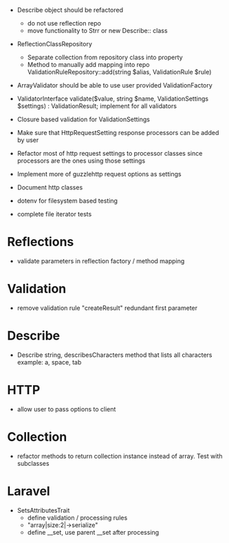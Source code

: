 * Describe object should be refactored
    * do not use reflection repo
    * move functionality to Strr or new Describe:: class


* ReflectionClassRepository
    * Separate collection from repository class into property
    * Method to manually add mapping into repo ValidationRuleRepository::add(string $alias, ValidationRule $rule)

* ArrayValidator should be able to use user provided ValidationFactory
* ValidatorInterface validate($value, string $name, ValidationSettings $settings) : ValidationResult; implement for all validators
* Closure based validation for ValidationSettings
* Make sure that HttpRequestSetting response processors can be added by user
* Refactor most of http request settings to processor classes since processors are the ones using those settings
* Implement more of guzzlehttp request options as settings
* Document http classes


* dotenv for filesystem based testing
* complete file iterator tests

# Reflections
* validate parameters in reflection factory / method mapping

# Validation
* remove validation rule "createResult" redundant first parameter

# Describe
* Describe string, describesCharacters method that lists all characters example: a, space, tab

# HTTP
* allow user to pass options to client

# Collection
* refactor methods to return collection instance instead of array. Test with subclasses

# Laravel
* SetsAttributesTrait
    * define validation / processing rules
    * "array|size:2|->serialize"
    * define __set, use parent __set after processing
